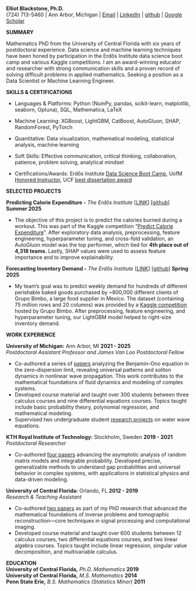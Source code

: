 **Elliot Blackstone, Ph.D.**  
(724) 713-5460 | Ann Arbor, Michigan | [Email](mailto:eblackst2@gmail.com) | [LinkedIn](http://www.linkedin.com/in/elliot-blackstone-eblackstone) | [github](https://github.com/ElliotBlackstone) | [Google Scholar](https://scholar.google.com/citations?user=fQ1-hU4AAAAJ&hl=en)

**SUMMARY** 

Mathematics PhD from the University of Central Florida with six years of postdoctoral experience. Data science and machine learning techniques have been honed by participation in the Erdős Institute data science boot camp and various Kaggle competitions. I am an award-winning educator and researcher with strong communication skills and a proven record of solving difficult problems in applied mathematics. Seeking a position as a Data Scientist or Machine Learning Engineer.

**SKILLS & CERTIFICATIONS**

* Languages & Platforms: Python (NumPy, pandas, scikit-learn, matplotlib, seaborn, Optuna), SQL, Mathematica, LaTeX  
* Machine Learning: XGBoost, LightGBM, CatBoost, AutoGluon, SHAP, RandomForest, PyTorch  
* Quantitative: Data visualization, mathematical modeling, statistical analysis, machine learning

* Soft Skills: Effective communication, critical thinking, collaboration, patience, problem solving, analytical mindset  
* Certifications/Awards:  Erdős Institute [Data Science Boot Camp](https://www.erdosinstitute.org/certificates/spring-2025/data-science-boot-camp/elliot-blackstone/eaeaf444-44be-444f-a1aa-6d15d4e347ba), UofM [Honored Instructor](https://housing.umich.edu/michigan-housing-honored-instructors/), UCF [best dissertation award](https://sciences.ucf.edu/math/graduate/alumni/)

**SELECTED PROJECTS** 

**Predicting Calorie Expenditure \-** *The Erdős Institute*  \[[LINK](https://www.erdosinstitute.org/certificates/summer-2025/data-science-boot-camp/elliot-blackstone/008dc3e4-1c7b-49e6-848b-bab3d772ed54)\] \[[github](https://github.com/ElliotBlackstone/S25_Predict_Calories)\]                                          	  	**Summer 2025** 

* The objective of this project is to predict the calories burned during a workout. This was part of the Kaggle competition “[Predict Calorie Expenditure](https://www.kaggle.com/competitions/playground-series-s5e5/overview)”. After exploratory data analysis, preprocessing, feature engineering, hyperparameter tuning, and cross-fold validation, an AutoGluon model was the top performer, which tied for **4th place out of 4,318 teams**. Lastly, SHAP values were used to assess feature importance and to improve explainability.


**Forecasting Inventory Demand \-** *The Erdős Institute*  \[[LINK](https://www.erdosinstitute.org/certificates/spring-2025/data-science-boot-camp/elliot-blackstone/eaeaf444-44be-444f-a1aa-6d15d4e347ba)\] \[[github](https://github.com/ElliotBlackstone/EWinter25_Product_Inventory)\]                                                         **Spring 2025** 

* My team’s goal was to predict weekly demand for hundreds of different perishable baked goods purchased by \~800,000 different clients of Grupo Bimbo, a large food supplier in Mexico. The dataset (containing 75 million rows and 20 columns) was provided by a [Kaggle competition](https://www.kaggle.com/competitions/grupo-bimbo-inventory-demand/overview) hosted by Grupo Bimbo. After preprocessing, feature engineering, and hyperparameter tuning, our LightGBM model helped to right-size inventory demand.

**WORK EXPERIENCE**

**University of Michigan:** Ann Arbor, MI			             		                 	                **2021 \- 2025**  
*Postdoctoral Assistant Professor and James Van Loo Postdoctoral Fellow*

* Co-authored a series of [papers](https://scholar.google.com/citations?user=fQ1-hU4AAAAJ&hl=en) analyzing the Benjamin–Ono equation in the zero-dispersion limit, revealing universal patterns and soliton dynamics in nonlinear wave propagation. This work contributes to the mathematical foundations of fluid dynamics and modeling of complex systems.  
* Developed course material and taught over 300 students between three calculus courses and nine differential equations courses. Topics taught include basic probability theory, polynomial regression, and mathematical modeling.  
* Supervised two undergraduate student [research projects](https://lsa.umich.edu/content/dam/math-assets/reu-su22/reu-2023/Shi,Haoyan%20-%20Soliton%20Solutions%20to%20the%20Korteweg-de%20Vries%20Equation.pdf) on water wave equations. 

**KTH Royal Institute of Technology:** Stockholm, Sweden		     	      				    **2019 \- 2021**  
*Postdoctoral Researcher*

* Co-authored [four papers](https://scholar.google.com/citations?user=fQ1-hU4AAAAJ&hl=en) advancing the asymptotic analysis of random matrix models and integrable probability. Developed precise, generalizable methods to understand gap probabilities and universal behavior in complex systems, with applications in statistical physics and data-driven modeling.

**University of Central Florida:** Orlando, FL			             			         		    **2012 \- 2019**  
*Research & Teaching Assistant*

* Co-authored [two papers](https://scholar.google.com/citations?user=fQ1-hU4AAAAJ&hl=en) as part of my PhD research that advanced the mathematical foundations of inverse problems and tomographic reconstruction—core techniques in signal processing and computational imaging.  
* Developed course material and taught over 600 students between 12 calculus courses, two differential equations courses, and two linear algebra courses.  Topics taught include linear regression, singular value decomposition, and multivariable calculus.

**EDUCATION**  
**University of Central Florida,** *Ph.D. Mathematics*		        	        	                         	                  	                 **2019**  
**University of Central Florida,** *M.S. Mathematics*		        	        	                         	                  	                 **2014**  
**Penn State Erie,** *B.S. Mathematics (Statistics Minor)*    	        	        	                         	                  		    	    **2011**
